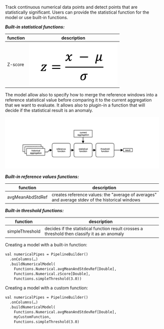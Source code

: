 Track continuous numerical data points and detect points that are statistically significant.
Users can provide the statistical function for the model or use built-in functions.

___Built-in statistical functions:___

|function|description|
|--------|-----------|
|Z-score|![zscore](images/zfn.png)|

The model allow also to specify how to merge the reference windows into a reference statistical value before comparing it to the current aggregation that we want to evaluate. It allows also to plugin-in a function that will decide if the statistical result is an anomaly.

![fnflow](images/fnflow.png)

___Built-in reference values functions:___

|function|description|
|--------|-----------|
|avgMeanAbdStdRef|creates reference values: the "average of averages" and average stdev of the historical windows|

___Built-in threshold functions:___

|function|description|
|--------|-----------|
|simpleThreshold|decides if the statistical function result crosses a threshold then classify it as an anomaly|

Creating a model with a built-in function:

```
val numericalPipes = PipelineBuilder()
  .onColumns(…)
  .buildNumericalModel(
    Functions.Numerical.avgMeanAndStdevRef[Double],
    Functions.Numerical.zScore[Double],
    Functions.simpleThreshold(3.0))
```
	
Creating a model with a custom function:

```
val numericalPipes = PipelineBuilder()
  .onColumns(…)
  .buildNumericalModel(
    Functions.Numerical.avgMeanAndStdevRef[Double],
    myCustomFunction,
    Functions.simpleThreshold(3.0)
```

